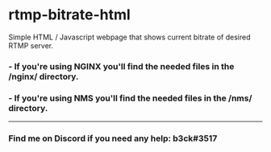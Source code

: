 # rtmp-bitrate-html
Simple HTML / Javascript webpage that shows current bitrate of desired RTMP server.

### - If you're using NGINX you'll find the needed files in the /nginx/ directory.

### - If you're using NMS you'll find the needed files in the /nms/ directory.

---

### Find me on Discord if you need any help: b3ck#3517
